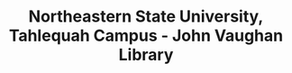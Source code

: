 ---
layout: repo
title: "Northeastern State University, Tahlequah Campus - John Vaughan Library"
id: 25157
permalink: repos/25157/
---